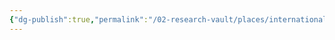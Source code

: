 ```yaml
---
{"dg-publish":true,"permalink":"/02-research-vault/places/international/little-saint-james/","created":"2025-08-19T22:00:27.000-04:00","updated":"2025-08-20T01:47:52.000-04:00"}
---
```


